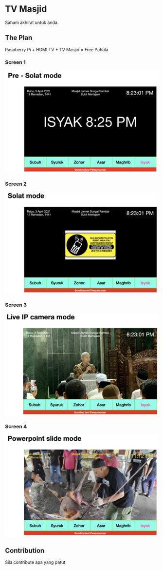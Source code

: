 # TV Masjid

Saham akhirat untuk anda.

## The Plan

Raspberry Pi + HDMI TV + TV Masjid = Free Pahala

### Screen 1
![image info](./plan/screen1.png)

### Screen 2
![image info](./plan/screen2.png)

### Screen 3
![image info](./plan/screen3.png)

### Screen 4
![image info](./plan/screen4.png)

## Contribution
Sila contribute apa yang patut.